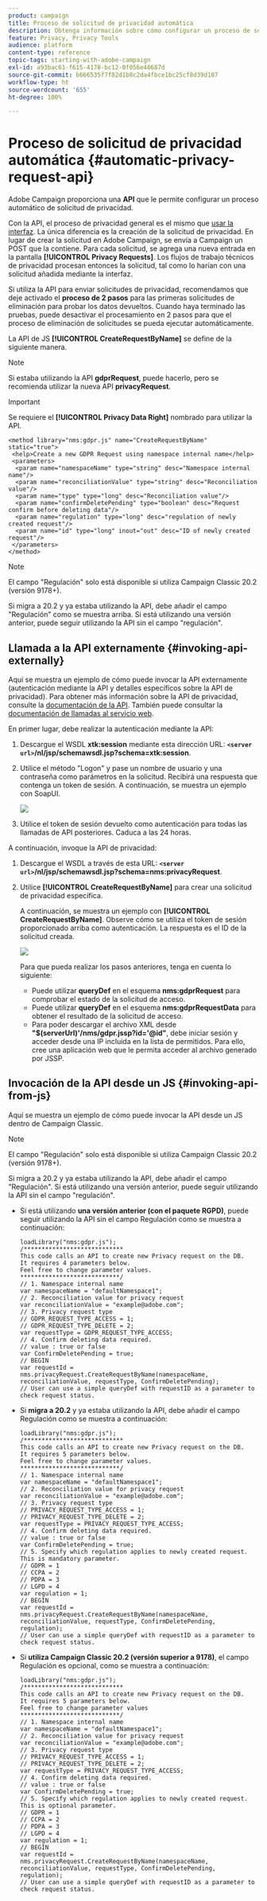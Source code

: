 ```yaml
---
product: campaign
title: Proceso de solicitud de privacidad automática
description: Obtenga información sobre cómo configurar un proceso de solicitud de privacidad automática
feature: Privacy, Privacy Tools
audience: platform
content-type: reference
topic-tags: starting-with-adobe-campaign
exl-id: a93bac61-f615-4178-bc12-0f056e48687d
source-git-commit: b666535f7f82d1b8c2da4fbce1bc25cf8d39d187
workflow-type: ht
source-wordcount: '655'
ht-degree: 100%

---
```


# Proceso de solicitud de privacidad automática {#automatic-privacy-request-api}



Adobe Campaign proporciona una **API** que le permite configurar un proceso automático de solicitud de privacidad.

Con la API, el proceso de privacidad general es el mismo que [usar la interfaz](privacy-requests-ui.md). La única diferencia es la creación de la solicitud de privacidad. En lugar de crear la solicitud en Adobe Campaign, se envía a Campaign un POST que la contiene. Para cada solicitud, se agrega una nueva entrada en la pantalla **[!UICONTROL Privacy Requests]**. Los flujos de trabajo técnicos de privacidad procesan entonces la solicitud, tal como lo harían con una solicitud añadida mediante la interfaz.

Si utiliza la API para enviar solicitudes de privacidad, recomendamos que deje activado el **proceso de 2 pasos** para las primeras solicitudes de eliminación para probar los datos devueltos. Cuando haya terminado las pruebas, puede desactivar el procesamiento en 2 pasos para que el proceso de eliminación de solicitudes se pueda ejecutar automáticamente.

La API de JS **[!UICONTROL CreateRequestByName]** se define de la siguiente manera.

>[!NOTE]
>
>Si estaba utilizando la API **gdprRequest**, puede hacerlo, pero se recomienda utilizar la nueva API **privacyRequest**.

>[!IMPORTANT]
>
>Se requiere el **[!UICONTROL Privacy Data Right]** nombrado para utilizar la API.

```
<method library="nms:gdpr.js" name="CreateRequestByName" static="true">
 <help>Create a new GDPR Request using namespace internal name</help>
 <parameters>
  <param name="namespaceName" type="string" desc="Namespace internal name"/>
  <param name="reconciliationValue" type="string" desc="Reconciliation value"/>
  <param name="type" type="long" desc="Reconciliation value"/>
  <param name="confirmDeletePending" type="boolean" desc="Request confirm before deleting data"/>
  <param name="regulation" type="long" desc="regulation of newly created request"/>
  <param name="id" type="long" inout="out" desc="ID of newly created request"/>
 </parameters>
</method>
```

>[!NOTE]
>
>El campo &quot;Regulación&quot; solo está disponible si utiliza Campaign Classic 20.2 (versión 9178+).
>
>Si migra a 20.2 y ya estaba utilizando la API, debe añadir el campo &quot;Regulación&quot; como se muestra arriba. Si está utilizando una versión anterior, puede seguir utilizando la API sin el campo &quot;regulación&quot;.

## Llamada a la API externamente {#invoking-api-externally}

Aquí se muestra un ejemplo de cómo puede invocar la API externamente (autenticación mediante la API y detalles específicos sobre la API de privacidad). Para obtener más información sobre la API de privacidad, consulte la [documentación de la API](https://experienceleague.adobe.com/developer/campaign-api/api/s-nms-privacyRequest.html?lang=es). También puede consultar la [documentación de llamadas al servicio web](../../configuration/using/web-service-calls.md).

En primer lugar, debe realizar la autenticación mediante la API:

1. Descargue el WSDL **xtk:session** mediante esta dirección URL: **`<server url>`/nl/jsp/schemawsdl.jsp?schema=xtk:session**.

1. Utilice el método &quot;Logon&quot; y pase un nombre de usuario y una contraseña como parámetros en la solicitud. Recibirá una respuesta que contenga un token de sesión. A continuación, se muestra un ejemplo con SoapUI.

   ![](assets/do-not-localize/privacy-api.png)

1. Utilice el token de sesión devuelto como autenticación para todas las llamadas de API posteriores. Caduca a las 24 horas.

A continuación, invoque la API de privacidad:

1. Descargue el WSDL a través de esta URL: **`<server url>`/nl/jsp/schemawsdl.jsp?schema=nms:privacyRequest**.

1. Utilice **[!UICONTROL CreateRequestByName]** para crear una solicitud de privacidad específica.

   A continuación, se muestra un ejemplo con **[!UICONTROL CreateRequestByName]**. Observe cómo se utiliza el token de sesión proporcionado arriba como autenticación. La respuesta es el ID de la solicitud creada.

   ![](assets/do-not-localize/privacy-api-2.png)

   Para que pueda realizar los pasos anteriores, tenga en cuenta lo siguiente:

   * Puede utilizar **queryDef** en el esquema **nms:gdprRequest** para comprobar el estado de la solicitud de acceso.
   * Puede utilizar **queryDef** en el esquema **nms:gdprRequestData** para obtener el resultado de la solicitud de acceso.
   * Para poder descargar el archivo XML desde **&quot;$(serverUrl)&#39;/nms/gdpr.jssp?id=&#39;@id&quot;**, debe iniciar sesión y acceder desde una IP incluida en la lista de permitidos. Para ello, cree una aplicación web que le permita acceder al archivo generado por JSSP.

## Invocación de la API desde un JS {#invoking-api-from-js}

Aquí se muestra un ejemplo de cómo puede invocar la API desde un JS dentro de Campaign Classic.

>[!NOTE]
>
>El campo &quot;Regulación&quot; solo está disponible si utiliza Campaign Classic 20.2 (versión 9178+).
>
>Si migra a 20.2 y ya estaba utilizando la API, debe añadir el campo &quot;Regulación&quot;. Si está utilizando una versión anterior, puede seguir utilizando la API sin el campo &quot;regulación&quot;.

* Si está utilizando **una versión anterior (con el paquete RGPD)**, puede seguir utilizando la API sin el campo Regulación como se muestra a continuación:

  ```
  loadLibrary("nms:gdpr.js");
  /**************************** 
  This code calls an API to create new Privacy request on the DB.
  It requires 4 parameters below.
  Feel free to change parameter values.
  ****************************/
  // 1. Namespace internal name
  var namespaceName = "defaultNamespace1";
  // 2. Reconciliation value for privacy request
  var reconciliationValue = "example@adobe.com";
  // 3. Privacy request type
  // GDPR_REQUEST_TYPE_ACCESS = 1;
  // GDPR_REQUEST_TYPE_DELETE = 2;
  var requestType = GDPR_REQUEST_TYPE_ACCESS;
  // 4. Confirm deleting data required.
  // value : true or false
  var ConfirmDeletePending = true;
  // BEGIN
  var requestId = nms.privacyRequest.CreateRequestByName(namespaceName, reconciliationValue, requestType, ConfirmDeletePending);
  // User can use a simple queryDef with requestID as a parameter to check request status.
  ```

* Si **migra a 20.2** y ya estaba utilizando la API, debe añadir el campo Regulación como se muestra a continuación:

  ```
  loadLibrary("nms:gdpr.js");
  /**************************** 
  This code calls an API to create new Privacy request on the DB.
  It requires 5 parameters below.
  Feel free to change parameter values.
  ****************************/
  // 1. Namespace internal name
  var namespaceName = "defaultNamespace1";
  // 2. Reconciliation value for privacy request
  var reconciliationValue = "example@adobe.com";
  // 3. Privacy request type
  // PRIVACY_REQUEST_TYPE_ACCESS = 1;
  // PRIVACY_REQUEST_TYPE_DELETE = 2;
  var requestType = PRIVACY_REQUEST_TYPE_ACCESS;
  // 4. Confirm deleting data required.
  // value : true or false
  var ConfirmDeletePending = true;
  // 5. Specify which regulation applies to newly created request. This is mandatory parameter.
  // GDPR = 1
  // CCPA = 2
  // PDPA = 3
  // LGPD = 4
  var regulation = 1;
  // BEGIN
  var requestId = nms.privacyRequest.CreateRequestByName(namespaceName, reconciliationValue, requestType, ConfirmDeletePending, regulation);
  // User can use a simple queryDef with requestID as a parameter to check request status.
  ```

* Si **utiliza Campaign Classic 20.2 (versión superior a 9178)**, el campo Regulación es opcional, como se muestra a continuación:

  ```
  loadLibrary("nms:gdpr.js");
  /**************************** 
  This code calls an API to create new Privacy request on the DB.
  It requires 5 parameters below.
  Feel free to change parameter values 
  ****************************/
  // 1. Namespace internal name
  var namespaceName = "defaultNamespace1";
  // 2. Reconciliation value for privacy request
  var reconciliationValue = "example@adobe.com";
  // 3. Privacy request type
  // PRIVACY_REQUEST_TYPE_ACCESS = 1;
  // PRIVACY_REQUEST_TYPE_DELETE = 2;
  var requestType = PRIVACY_REQUEST_TYPE_ACCESS;
  // 4. Confirm deleting data required.
  // value : true or false
  var ConfirmDeletePending = true;
  // 5. Specify which regulation applies to newly created request. This is optional parameter.
  // GDPR = 1
  // CCPA = 2
  // PDPA = 3
  // LGPD = 4
  var regulation = 1;
  // BEGIN
  var requestId = nms.privacyRequest.CreateRequestByName(namespaceName, reconciliationValue, requestType, ConfirmDeletePending, regulation);
  // User can use a simple queryDef with requestID as a parameter to check request status.
  ```
